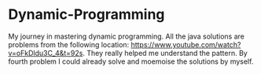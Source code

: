 # Dynamic-Programming

My journey in mastering dynamic programming. All the java solutions are problems from the following location: https://www.youtube.com/watch?v=oFkDldu3C_4&t=92s. They really helped me understand the pattern. By fourth problem I could already solve and moemoise the solutions by myself. 
